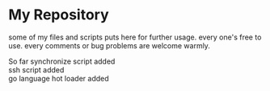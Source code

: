 # My Repository
some of my files and scripts puts here for further usage.
every one's free to use.
every comments or bug problems are welcome warmly.

So far 
synchronize script added <br/>
ssh script added <br/>
go language hot loader added <br/>
